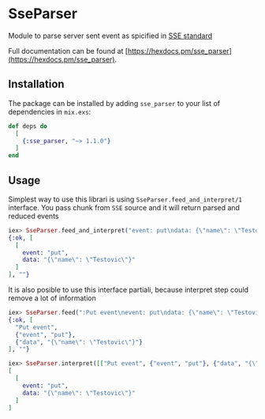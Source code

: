 # SseParser

Module to parse server sent event as spicified in 
[SSE standard](https://www.w3.org/TR/2009/WD-eventsource-20090421/#parsing-an-event-stream)

Full documentation can be found at [https://hexdocs.pm/sse_parser](https://hexdocs.pm/sse_parser).

## Installation

The package can be installed
by adding `sse_parser` to your list of dependencies in `mix.exs`:

```elixir
def deps do
  [
    {:sse_parser, "~> 1.1.0"}
  ]
end
```

## Usage

Simplest way to use this librari is using `SseParser.feed_and_interpret/1` interface. You pass
chunk from `SSE` source and it will return parsed and reduced events

```elixir
iex> SseParser.feed_and_interpret("event: put\ndata: {\"name\": \"Testovic\"}\n\n")
{:ok, [
  [
    event: "put",
    data: "{\"name\": \"Testovic\"}"
  ]
], ""}
```

It is also posible to use this interface partiali, because interpret 
step could remove a lot of information

```elixir
iex> SseParser.feed(":Put event\nevent: put\ndata: {\"name\": \"Testovic\"}\n\n")
{:ok, [
  "Put event", 
  {"event", "put"}, 
  {"data", "{\"name\": \"Testovic\"}"}
], ""}
```

```elixir
iex> SseParser.interpret([["Put event", {"event", "put"}, {"data", "{\"name\": \"Testovic\"}"}]])
[
  [
    event: "put",
    data: "{\"name\": \"Testovic\"}"
  ]
]
```

